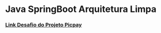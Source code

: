 # Java SpringBoot Arquitetura Limpa

### [Link Desafio do Projeto Picpay](https://github.com/PicPay/picpay-desafio-backend) 